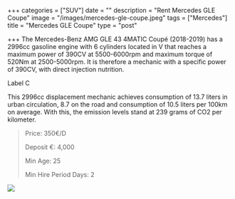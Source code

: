 +++
categories = ["SUV"]
date = ""
description = "Rent Mercedes GLE Coupe"
image = "/images/mercedes-gle-coupe.jpeg"
tags = ["Mercedes"]
title = "Mercedes GLE Coupe"
type = "post"

+++
The Mercedes-Benz AMG GLE 43 4MATIC Coupé (2018-2019) has a 2996cc gasoline engine with 6 cylinders located in V that reaches a maximum power of 390CV at 5500-6000rpm and maximum torque of 520Nm at 2500-5000rpm. It is therefore a mechanic with a specific power of 390CV, with direct injection nutrition.

Label C

This 2996cc displacement mechanic achieves consumption of 13.7 liters in urban circulation, 8.7 on the road and consumption of 10.5 liters per 100km on average. With this, the emission levels stand at 239 grams of CO2 per kilometer.

> Price: 350€/D
>
> Deposit €: 4,000
>
> Min Age: 25
>
> Min Hire Period Days: 2

[![](/images/boton.png)](https://supercarmarbella.com/contact/ "Book")